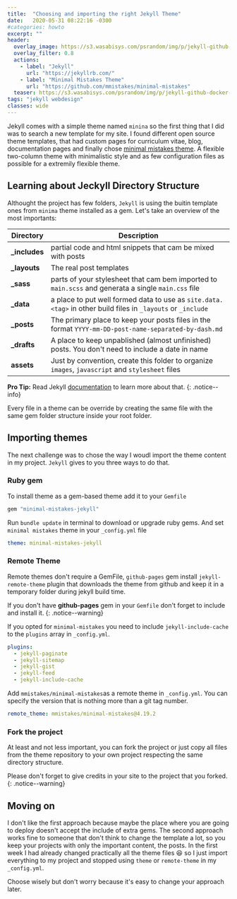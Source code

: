 ```yaml
---
title:  "Choosing and importing the right Jekyll Theme"
date:   2020-05-31 08:22:16 -0300
#categories: howto
excerpt: ""
header:
  overlay_image: https://s3.wasabisys.com/psrandom/img/p/jekyll-github-docker-header-overlay.jpg
  overlay_filter: 0.8
  actions:
    - label: "Jekyll"
      url: "https://jekyllrb.com/"
    - label: "Minimal Mistakes Theme"
      url: "https://github.com/mmistakes/minimal-mistakes"
  teaser: https://s3.wasabisys.com/psrandom/img/p/jekyll-github-docker-header-teaser.jpg
tags: "jekyll webdesign" 
classes: wide
---
```

Jekyll comes with a simple theme named `minina` so the first thing that I did was to search a new template for my site.
I found different open source theme templates, that had custom pages for curriculum vitae, blog, documentation pages and finally chose [minimal mistakes theme](https://github.com/mmistakes/minimal-mistakes). A flexible two-column theme with minimalistic style and as few configuration files as possible for a extremily flexible theme.

## Learning about Jeckyll Directory Structure

Althought the project has few folders, `Jekyll` is using the buitin template ones from `minima` theme installed as a gem.
Let's take an overview of the most importants:

**Directory** | **Description**
------------- | ---------------
**_includes** | partial code and html snippets that cam be mixed with posts 
**_layouts** | The real post templates
**_sass** | parts of your stylesheet that cam bem imported to `main.scss` and generata a single `main.css` file
**_data** | a place to put well formed data to use as `site.data.<tag>` in other build files in `_layouts` or `_include`
**_posts** | The primary place to keep your posts files in the format `YYYY-mm-DD-post-name-separated-by-dash.md`
**_drafts** | A place to keep unpablished (almost unfinished) posts. You don't need to include a date in name
**assets** | Just by convention, create this folder to organize `images`, `javascript` and `stylesheet` files  

**Pro Tip:** Read Jekyll [documentation](https://jekyllrb.com/docs/structure/) to learn more about that.
{: .notice--info}

Every file in a theme can be override by creating the same file with the same gem folder structure inside your root folder.

## Importing themes

The next challenge was to chose the way I woudl import the theme content in my project. `Jekyll` gives to you three ways to do that.

### Ruby gem 
To install theme as a gem-based theme add it to your `Gemfile`
```ruby
gem "minimal-mistakes-jekyll"
```

Run `bundle update` in terminal to download or upgrade ruby gems.
And set `minimal mistakes` theme in your `_config.yml` file
```yaml
theme: minimal-mistakes-jekyll
```

### Remote Theme

Remote themes don't require a GemFile, `github-pages` gem install `jekyll-remote-theme` plugin that downloads the theme from github and keep it in a temporary folder during jekyll build time.

If you don't have **github-pages** gem in your `Gemfile` don't forget to include and install it.
{: .notice--warning}

If you opted for `minimal-mistakes` you need to include `jekyll-include-cache`  to the `plugins` array in `_config.yml`.
```yaml
plugins:
  - jekyll-paginate
  - jekyll-sitemap
  - jekyll-gist
  - jekyll-feed
  - jekyll-include-cache
```

Add `mmistakes/minimal-mistakes`as a remote theme in `_config.yml`. You can specify the version that is nothing more than a git tag number.
```yaml
remote_theme: mmistakes/minimal-mistakes@4.19.2
```

### Fork the project

At least and not less important, you can fork the project or just copy all files from the theme repository to your own project respecting the same directory structure.

Please don't forget to give credits in your site to the project that you forked.
{: .notice--warning}

## Moving on

I don't like the first approach because maybe the place where you are going to deploy doesn't accept the include of extra gems. The second approach works fine to someone that don't think to change the template a lot, so you keep your projects with only the important content, the posts.
In the first week I had already changed practically all the theme files 😆 so I just import everything to my project and stopped using `theme` or `remote-theme` in my `_config.yml`.

Choose wisely but don't worry because it's easy to change your approach later.